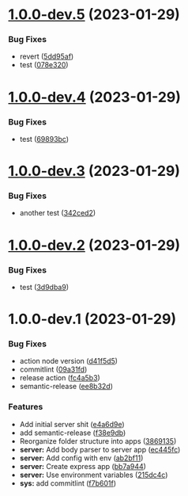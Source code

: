 # [1.0.0-dev.5](https://github.com/GNMKR/startupTycoon/compare/v1.0.0-dev.4...v1.0.0-dev.5) (2023-01-29)


### Bug Fixes

* revert ([5dd95af](https://github.com/GNMKR/startupTycoon/commit/5dd95afa050b6cc85316ffcee70206cf1abea22f))
* test ([078e320](https://github.com/GNMKR/startupTycoon/commit/078e32087dfc16147e021094eac31bbf4aad5923))

# [1.0.0-dev.4](https://github.com/GNMKR/startupTycoon/compare/v1.0.0-dev.3...v1.0.0-dev.4) (2023-01-29)


### Bug Fixes

* test ([69893bc](https://github.com/GNMKR/startupTycoon/commit/69893bcb512742d84ca0d891d870019c3416e6d8))

# [1.0.0-dev.3](https://github.com/GNMKR/startupTycoon/compare/v1.0.0-dev.2...v1.0.0-dev.3) (2023-01-29)


### Bug Fixes

* another test ([342ced2](https://github.com/GNMKR/startupTycoon/commit/342ced2596563f6d45c94b27361de641dab72aad))

# [1.0.0-dev.2](https://github.com/GNMKR/startupTycoon/compare/v1.0.0-dev.1...v1.0.0-dev.2) (2023-01-29)


### Bug Fixes

* test ([3d9dba9](https://github.com/GNMKR/startupTycoon/commit/3d9dba949c28fb4bb175948e10215778f7d026af))

# 1.0.0-dev.1 (2023-01-29)


### Bug Fixes

* action node version ([d41f5d5](https://github.com/GNMKR/startupTycoon/commit/d41f5d5d49cead93748058ea4dd7cc24f89137a7))
* commitlint ([09a31fd](https://github.com/GNMKR/startupTycoon/commit/09a31fd27df741e5f9ae76c4c39b83763f87cdd1))
* release action ([fc4a5b3](https://github.com/GNMKR/startupTycoon/commit/fc4a5b3d28dbe277a2bc360b578eecf2abb788d1))
* semantic-release ([ee8b32d](https://github.com/GNMKR/startupTycoon/commit/ee8b32d89bbb2adf4b525d1a160498154a8e9448))


### Features

* Add initial server shit ([e4a6d9e](https://github.com/GNMKR/startupTycoon/commit/e4a6d9e1695c57934ef7dcd6217db6bfc4c7e952))
* add semantic-release ([f38e9db](https://github.com/GNMKR/startupTycoon/commit/f38e9dbabe9acf0e778a0c499360d180ac43c17d))
* Reorganize folder structure into apps ([3869135](https://github.com/GNMKR/startupTycoon/commit/38691353ea5c1d74fe5f82632a61ee64ffbd88c4))
* **server:** Add body parser to server app ([ec445fc](https://github.com/GNMKR/startupTycoon/commit/ec445fc44ec1e903168320d9d93b7ca3454a6c50))
* **server:** Add config with env ([ab2bf11](https://github.com/GNMKR/startupTycoon/commit/ab2bf11be7f48238bfd0f927faec5afa01e1afa3))
* **server:** Create express app ([bb7a944](https://github.com/GNMKR/startupTycoon/commit/bb7a944404283f09ffb45eca993b793de22f5f29))
* **server:** Use environment variables ([215dc4c](https://github.com/GNMKR/startupTycoon/commit/215dc4c362914cbce0e24607109c86d99f9ca8ab))
* **sys:** add commitlint ([f7b601f](https://github.com/GNMKR/startupTycoon/commit/f7b601f04928e93521f23657aa27e1c87142bb20))
